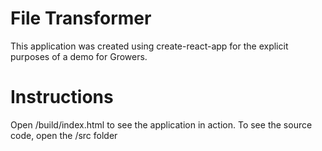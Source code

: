 # File Transformer

This application was created using create-react-app for the explicit purposes of a demo for Growers.

# Instructions

Open /build/index.html to see the application in action.
To see the source code, open the /src folder
